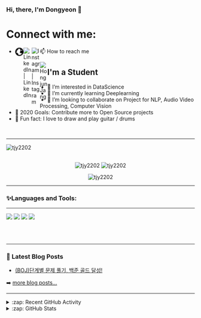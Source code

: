 ### Hi, there, I'm Dongyeon 👋 <!-- - aka [cosdeStacker][website] 🔭🌱👯🥅⚡🤣👋📫🤔💪➡️🌊💲🤯✨�-->

# Connect with me:
- 📫 How to reach me 
[<img align="left" alt="Gitblog" width="22px" src="https://raw.githubusercontent.com/iconic/open-iconic/master/svg/globe.svg" />][website]
[<img align="left" alt="LinkedIn | LinkedIn" width="22px" src="https://cdn.jsdelivr.net/npm/simple-icons@v3/icons/linkedin.svg" />][linkedin]
[<img align="left" alt="Instagram | Instagram" width="22px" src="https://cdn.jsdelivr.net/npm/simple-icons@v3/icons/instagram.svg" />][instagram]
<a href="mailto:eastkite4043@gmail.com">
	<img align="left" alt="Hongjun Jang" width="20px" src="https://cdn.jsdelivr.net/npm/simple-icons@v3/icons/gmail.svg" />
</a>

<!-- [![Website](https://img.shields.io/website?label=Gitblog.io&style=for-the-badge&url=https%3A%2F%2Fcodestackr.com)](https://codestackr.com) -->
<!-- [![Instagram Follow](https://img.shields.io/twitter/follow/Instagram?color=1DA1F2&logo=twitter&style=for-the-badge)](https://twitter.com/intent/follow?original_referer=https%3A%2F%2Fgithub.com%2FcodeSTACKr&screen_name=codeSTACKr)-->
 
## I'm a Student

- 👀 I’m interested in DataScience
- 🌱 I’m currently learning Deeplearning
- 💞️ I’m looking to collaborate on Project for NLP, Audio Video Processing, Computer Vision
- 🥅 2020 Goals: Contribute more to Open Source projects
- 🤣 Fun fact: I love to draw and play guitar / drums


<br />

---

<a href="https://solved.ac/tjy2202"> <img align="left" src="http://mazassumnida.wtf/api/generate_badge?boj=tjy2202" alt="tjy2202" /> </a>
<!-- ![Top Langs](https://github-readme-stats.vercel.app/api/top-langs/?username=tjy2202&layout=compact) -->

<br />
<br />

<p align="center">
<img height="145em" src="https://mz-github-stats.vercel.app/api?username=tjy2202&show_icons=true&hide_border=true&theme=radical" alt="tjy2202"/>

<!-- Most Used Languages -->
<img height="145em" src="https://mz-github-stats.vercel.app/api/top-langs/?username=tjy2202&show_icons=true&hide_border=true&layout=compact&langs_count=8&theme=radical" alt="tjy2202"/>

  <p align="center"> 
  <div  align="center">
    <img src="https://activity-graph.herokuapp.com/graph?username=tjy2202&theme=xcode" alt="tjy2202"/>
</div>

---

### ✨Languages and Tools:

---

<img src="https://img.shields.io/badge/Python-black?style=flat-square&logo=Python&logoColor=white"/></a>
<img src="https://img.shields.io/badge/Java-navy?style=flat-square&logo=Java&logoColor=white"/></a>
<img src="https://img.shields.io/badge/MySQL-blue?style=flat-square&logo=MySQL&logoColor=white"/></a>
<img src="https://img.shields.io/badge/Linux-red?style=flat-square&logo=Linux&logoColor=white"/></a>
  
<br />
<br />

---

### 📕 Latest Blog Posts

<!-- BLOG-POST-LIST:START -->
- [(BOJ)단계별 문제 풀기, 백준 골드 달성!](https://tjy2202.github.io/2021/10/21/%EB%B0%B1%EC%A4%80%EA%B3%A8%EB%93%9C%EB%8B%AC%EC%84%B1/)

<!-- BLOG-POST-LIST:END -->

➡️ [more blog posts...](https://tjy2202.github.io/)

---

<details>
  <summary>:zap: Recent GitHub Activity</summary>
  
<!--START_SECTION:activity-->
1. 🗣 Commented on [#2](https://github.com/codeSTACKr/portfolio-sass/issues/2) in [codeSTACKr/portfolio-sass](https://github.com/codeSTACKr/portfolio-sass)
2. ❗️ Closed issue [#2](https://github.com/codeSTACKr/portfolio-sass/issues/2) in [codeSTACKr/portfolio-sass](https://github.com/codeSTACKr/portfolio-sass)
3. ❌ Closed PR [#11](https://github.com/codeSTACKr/free-developer-resources/pull/11) in [codeSTACKr/free-developer-resources](https://github.com/codeSTACKr/free-developer-resources)
4. 🗣 Commented on [#11](https://github.com/codeSTACKr/free-developer-resources/issues/11) in [codeSTACKr/free-developer-resources](https://github.com/codeSTACKr/free-developer-resources)
5. 🎉 Merged PR [#10](https://github.com/codeSTACKr/free-developer-resources/pull/10) in [codeSTACKr/free-developer-resources](https://github.com/codeSTACKr/free-developer-resources)
<!--END_SECTION:activity-->

</details>

<details>
  <summary>:zap: GitHub Stats</summary>

  <img align="left" alt="codeSTACKr's GitHub Stats" src="https://github-readme-stats.codestackr.vercel.app/api?username=codeSTACKr&show_icons=true&hide_border=true" />

</details>

[website]: https://tjy2202.github.io/
[instagram]: https://www.instagram.com/eastk1te_
<!-- 수정 해야함 -->
[linkedin]: https://www.instagram.com/eastk1te_  

<!-- stats 기본 version [![tjy2202's GitHub stats](https://github-readme-stats.vercel.app/api?username=tjy2202)](https://github.com/tjy2202/github-readme-stats) -->

<!-- - tjy2202/tjy2202 is a ✨ special ✨ repository because its `README.md` (this file) appears on your GitHub profile.
You can click the Preview link to take a look at your changes. --->

<!-- [course]: http://vsCodeHero.com -->
<!--[twitter]: https://twitter.com/codeSTACKr -->
<!--[youtube]: https://youtube.com/codeSTACKr -->
<!-- ### 📺 Latest YouTube Videos -->
<!-- YOUTUBE:START -->
<!-- - [Next Level GitHub Profile README (NEW) | How To Create An Amazing Profile ReadMe With GitHub Actions](https://www.youtube.com/watch?v=ECuqb5Tv9qI) -->
<!-- YOUTUBE:END -->
<!--  ➡️ [more videos...](https://youtube.com/codestackr) -->
<!-- https://github.com/NawafSwe/NawafSwe/blob/main/README.md?plain=1 -->



